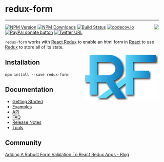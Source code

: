 # redux-form
---
[<img src="http://npm.packagequality.com/badge/redux-form.png" align="right"/>](http://packagequality.com/#?package=redux-form)

[![NPM Version](https://img.shields.io/npm/v/redux-form.svg?style=flat)](https://www.npmjs.com/package/redux-form) 
[![NPM Downloads](https://img.shields.io/npm/dm/redux-form.svg?style=flat)](https://www.npmjs.com/package/redux-form)
[![Build Status](https://img.shields.io/travis/erikras/redux-form/master.svg?style=flat)](https://travis-ci.org/erikras/redux-form)
[![codecov.io](https://codecov.io/github/erikras/redux-form/coverage.svg?branch=master)](https://codecov.io/github/erikras/redux-form?branch=master)
[![PayPal donate button](https://img.shields.io/badge/paypal-donate-yellowgreen.svg)](https://www.paypal.me/erikras/25)
[![Twitter URL](https://img.shields.io/twitter/url/https/github.com/erikras/redux-form.svg?style=social)](https://twitter.com/intent/tweet?text=With%20@ReduxForm,%20I%20can%20keep%20all%20my%20form%20state%20in%20Redux!%20Thanks,%20@erikras!)

`redux-form` works with [React Redux](https://github.com/rackt/react-redux) to enable an html form in
[React](https://github.com/facebook/react) to use [Redux](https://github.com/rackt/redux) to store all of its state.

[<img src="logo.png" align="right" class="logo" height="151" width="250"/>](http://erikras.github.io/redux-form/)

## Installation
```npm install --save redux-form```

## Documentation

* [Getting Started](docs/GettingStarted.md)
* [Examples](http://erikras.github.io/redux-form/#/examples)
* [API](http://erikras.github.io/redux-form/#/api)
* [FAQ](http://erikras.github.io/redux-form/#/faq)
* [Release Notes](https://github.com/erikras/redux-form/releases)
* [Tools](https://github.com/erikras/redux-form/blob/master/tools.md)

## Community
[Adding A Robust Form Validation To React Redux Apps - Blog](https://medium.com/@rajaraodv/adding-a-robust-form-validation-to-react-redux-apps-616ca240c124#.1iyuelj2e)
